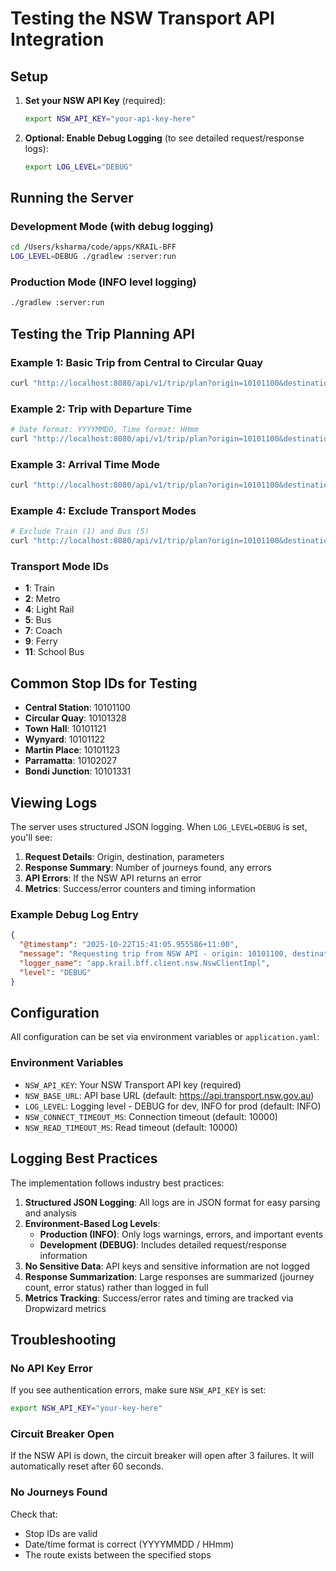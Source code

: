 # Testing the NSW Transport API Integration

## Setup

1. **Set your NSW API Key** (required):
   ```bash
   export NSW_API_KEY="your-api-key-here"
   ```

2. **Optional: Enable Debug Logging** (to see detailed request/response logs):
   ```bash
   export LOG_LEVEL="DEBUG"
   ```

## Running the Server

### Development Mode (with debug logging)
```bash
cd /Users/ksharma/code/apps/KRAIL-BFF
LOG_LEVEL=DEBUG ./gradlew :server:run
```

### Production Mode (INFO level logging)
```bash
./gradlew :server:run
```

## Testing the Trip Planning API

### Example 1: Basic Trip from Central to Circular Quay
```bash
curl "http://localhost:8080/api/v1/trip/plan?origin=10101100&destination=10101328"
```

### Example 2: Trip with Departure Time
```bash
# Date format: YYYYMMDD, Time format: HHmm
curl "http://localhost:8080/api/v1/trip/plan?origin=10101100&destination=10101328&date=20251023&time=0900"
```

### Example 3: Arrival Time Mode
```bash
curl "http://localhost:8080/api/v1/trip/plan?origin=10101100&destination=10101328&depArr=arr&time=1700"
```

### Example 4: Exclude Transport Modes
```bash
# Exclude Train (1) and Bus (5)
curl "http://localhost:8080/api/v1/trip/plan?origin=10101100&destination=10101328&excludedModes=1,5"
```

### Transport Mode IDs
- **1**: Train
- **2**: Metro
- **4**: Light Rail
- **5**: Bus
- **7**: Coach
- **9**: Ferry
- **11**: School Bus

## Common Stop IDs for Testing

- **Central Station**: 10101100
- **Circular Quay**: 10101328
- **Town Hall**: 10101121
- **Wynyard**: 10101122
- **Martin Place**: 10101123
- **Parramatta**: 10102027
- **Bondi Junction**: 10101331

## Viewing Logs

The server uses structured JSON logging. When `LOG_LEVEL=DEBUG` is set, you'll see:

1. **Request Details**: Origin, destination, parameters
2. **Response Summary**: Number of journeys found, any errors
3. **API Errors**: If the NSW API returns an error
4. **Metrics**: Success/error counters and timing information

### Example Debug Log Entry
```json
{
  "@timestamp": "2025-10-22T15:41:05.955586+11:00",
  "message": "Requesting trip from NSW API - origin: 10101100, destination: 10101328, depArr: dep, date: null, time: null, excludedModes: []",
  "logger_name": "app.krail.bff.client.nsw.NswClientImpl",
  "level": "DEBUG"
}
```

## Configuration

All configuration can be set via environment variables or `application.yaml`:

### Environment Variables
- `NSW_API_KEY`: Your NSW Transport API key (required)
- `NSW_BASE_URL`: API base URL (default: https://api.transport.nsw.gov.au)
- `LOG_LEVEL`: Logging level - DEBUG for dev, INFO for prod (default: INFO)
- `NSW_CONNECT_TIMEOUT_MS`: Connection timeout (default: 10000)
- `NSW_READ_TIMEOUT_MS`: Read timeout (default: 10000)

## Logging Best Practices

The implementation follows industry best practices:

1. **Structured JSON Logging**: All logs are in JSON format for easy parsing and analysis
2. **Environment-Based Log Levels**:
    - **Production (INFO)**: Only logs warnings, errors, and important events
    - **Development (DEBUG)**: Includes detailed request/response information
3. **No Sensitive Data**: API keys and sensitive information are not logged
4. **Response Summarization**: Large responses are summarized (journey count, error status) rather than logged in full
5. **Metrics Tracking**: Success/error rates and timing are tracked via Dropwizard metrics

## Troubleshooting

### No API Key Error
If you see authentication errors, make sure `NSW_API_KEY` is set:
```bash
export NSW_API_KEY="your-key-here"
```

### Circuit Breaker Open
If the NSW API is down, the circuit breaker will open after 3 failures. It will automatically reset after 60 seconds.

### No Journeys Found
Check that:
- Stop IDs are valid
- Date/time format is correct (YYYYMMDD / HHmm)
- The route exists between the specified stops

